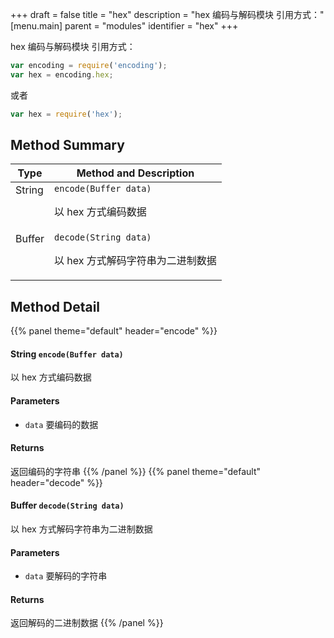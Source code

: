 +++
draft = false
title = "hex"
description = "hex 编码与解码模块 引用方式："
[menu.main]
parent = "modules"
identifier = "hex"
+++

hex 编码与解码模块 引用方式：

```js
var encoding = require('encoding');
var hex = encoding.hex;
```
 或者 
```js
var hex = require('hex');
```

## Method Summary

Type                           | Method and Description
-------------------------------|---------------------------------------------
String            | `encode(Buffer data)`<p>以 hex 方式编码数据</p>
Buffer            | `decode(String data)`<p>以 hex 方式解码字符串为二进制数据</p>

## Method Detail

{{% panel theme="default" header="encode" %}}
#### **String** `encode(Buffer data)`

以 hex 方式编码数据

#### Parameters
* `data` 要编码的数据 

#### Returns
返回编码的字符串
{{% /panel %}}
{{% panel theme="default" header="decode" %}}
#### **Buffer** `decode(String data)`

以 hex 方式解码字符串为二进制数据

#### Parameters
* `data` 要解码的字符串 

#### Returns
返回解码的二进制数据
{{% /panel %}}

<style>
  td {
    vertical-align: top;
  }
</style>